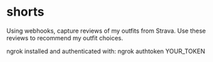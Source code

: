 # shorts


Using webhooks, capture reviews of my outfits from Strava. Use these reviews to recommend my outfit choices.

ngrok installed and authenticated with: ngrok authtoken YOUR_TOKEN


